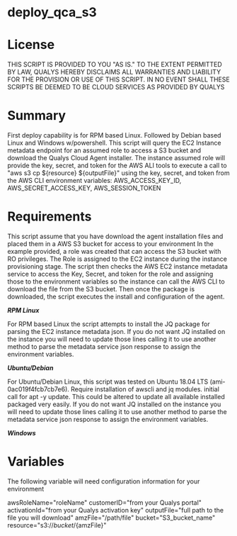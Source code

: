 # deploy_qca_s3

# License
THIS SCRIPT IS PROVIDED TO YOU "AS IS." TO THE EXTENT PERMITTED BY LAW, QUALYS HEREBY DISCLAIMS ALL WARRANTIES AND LIABILITY FOR THE PROVISION OR USE OF THIS SCRIPT. IN NO EVENT SHALL THESE SCRIPTS BE DEEMED TO BE CLOUD SERVICES AS PROVIDED BY QUALYS

# Summary
First deploy capability is for RPM based Linux. Followed by Debian based Linux and Windows w/powershell. This script will query the
EC2 Instance metadata endpoint for an assumed role to access a S3 bucket and download the Qualys Cloud Agent installer.
The instance assumed role will provide the key, secret, and token for the AWS ALI tools to execute a call to "aws s3 cp ${resource} ${outputFile}"
using the key, secret, and token from the AWS CLI environment variables: AWS_ACCESS_KEY_ID, AWS_SECRET_ACCESS_KEY, AWS_SESSION_TOKEN

# Requirements
This script assume that you have download the agent installation files and placed them in a AWS S3 bucket for access to your environment
In the example provided, a role was created that can access the S3 bucket with RO privileges. The Role is assigned to the EC2 instance
during the instance provisioning stage. The script then checks the AWS EC2 instance metadata service to access the Key, Secret, and token
for the role and assigning those to the environment variables so the instance can call the AWS CLI to download the file from the S3 bucket.
Then once the package is downloaded, the script executes the install and configuration of the agent.

***RPM Linux***

For RPM based Linux the script attempts to install the JQ package for parsing the EC2 instance metadata json. If you do not want
JQ installed on the instance you will need to update those lines calling it to use another method to parse the metadata service json
response to assign the environment variables.

***Ubuntu/Debian***

For Ubuntu/Debian Linux, this script was tested on Ubuntu 18.04 LTS (ami-0ac019f4fcb7cb7e6). Require installation of awscli and jq modules.
initial call for apt -y update. This could be altered to update all available installed packaged very easily. If you do not want
JQ installed on the instance you will need to update those lines calling it to use another method to parse the metadata service json
response to assign the environment variables.

***Windows***



# Variables
The following variable will need configuration information for your environment

awsRoleName="roleName"
customerID="from your Qualys portal"
activationId="from your Qualys activation key"
outputFile="full path to the file you will download"
amzFile="/path/file"
bucket="S3_bucket_name"
resource="s3://${bucket}/${amzFile}"
